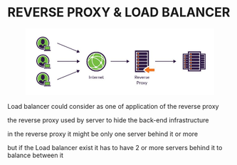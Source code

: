 # REVERSE PROXY & LOAD BALANCER



<figure><img src=".gitbook/assets/reverse-proxy-02-1.jpg" alt=""><figcaption></figcaption></figure>

Load balancer could consider as one of application of the reverse proxy

the reverse proxy used by server to hide the back-end infrastructure

in the reverse proxy it might be only one server behind it or more

but if the Load balancer exist it has to have 2 or more servers behind it to balance between it





